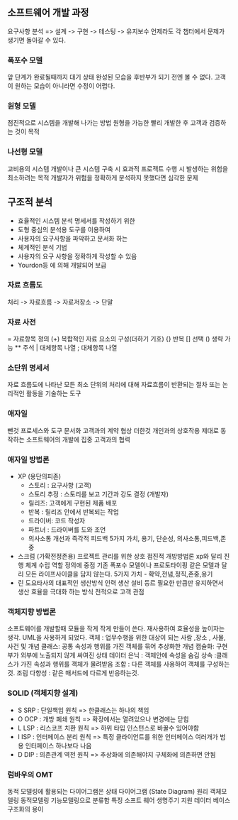 ## 소프트웨어 개발 과정

요구사항 분석 => 설계 -> 구현 -> 테스팅 -> 유지보수
언제라도 각 챕터에서 문제가 생기면 돌아갈 수 있다.

### 폭포수 모델

앞 단계가 완료될때까지 대기 상태
완성된 모습을 후반부가 되기 전엔 볼 수 없다.
고객이 원하는 모습이 아니라면 수정이 어렵다.

### 원형 모델

점진적으로 시스템을 개발해 나가는 방법
원형을 가능한 빨리 개발한 후 고객과 검증하는 것이 목적

### 나선형 모델

고비용의 시스템 개발이나 큰 시스템 구축 시 효과적
프로젝트 수행 시 발생하는 위험을 최소하려는 목적
개발자가 위험을 정확하게 분석하지 못했다면 심각한 문제

## 구조적 분석

- 효율적인 시스템 분석 명세서를 작성하기 위한
- 도형 중심의 분석용 도구를 이용하여
- 사용자의 요구사항을 파악하고 문서화 하는
- 체계적인 분석 기법
- 사용자의 요구 사항을 정확하게 작성할 수 있음
- Yourdon등 에 의해 개발되어 보급

### 자료 흐름도

처리 -> 자료흐름 -> 자료저장소 -> 단말

### 자료 사전

= 자료항목 정의
(+) 복합적인 자료 요소의 구성(더하기 기호)
{} 반복
[] 선택
() 생략 가능
\*\* 주석
| 대체항목 나열
; 대체항목 나열

### 소단위 명세서

자료 흐름도에 나타난 모든 최소 단위의 처리에 대해
자료흐름이 반환되는 절차 또는 논리적인 활동을 기술하는 도구

### 애자일

뺀것
프로세스와 도구
문서화 고객과의 계약 협상
더한것
개인과의 상호작용
제대로 동작하는 소프트웨어의 개발에 집중
고객과의 협력

### 애자일 방법론

- XP (용단의피존)
  - 스토리 : 요구사항 (고객)
  - 스토리 추정 : 스토리를 보고 기간과 강도 결정 (개발자)
  - 릴리즈: 고객에게 구현된 제품 배포
  - 반복 : 릴리즈 안에서 반복되는 작업
  - 드라이버: 코드 작성자
  - 파트너 : 드라이버를 도와 조언
  * 의사소통 개선과 즉각적 피드백
    5가지 가치, 용기, 단순성, 의사소통,피드백,존중
- 스크럼 (가확전정존용)
  프로젝트 관리를 위한 상호 점진적 개방방법론
  xp와 달리 진행 체계 수립 역할 정의에 중점
  기존 폭포수 모델이나 프로토타이핑 같은 모델과 달리 모든 라이프사이클을 담지 않는다.
  5가지 가치 - 확약,전념,정직,존중,용기
- 린
  도요타사의 대표적인 생산방식
  인력 생산 설비 등르 필요한 만큼만 유지하면서 생산 효율을 극대화 하는 방식
  전적으로 고객 관점

### 객체지향 방법론

소프트웨어를 개발할때 모듈을 작게 작게 만들어 쓴다.
재사용하여 효율성을 높이자는 생각.
UML을 사용하게 되었다.
객체 : 업무수행을 위한 대상이 되는 사람 ,장소 , 사물, 사건 및 개념
클래스: 공통 속성과 행위를 가진 객체를 묶어 추상화한 개념
캡슐화: 구현부가 외부에 노출되지 않게 싸여진 상태
데이터 은닉 : 객체안에 속성을 숨김
상속 :클래스가 가진 속성과 행위를 객체가 물려받음
조합 : 다른 객체를 사용하여 객체를 구성하는 것. 조림
다향성 : 같은 매서드에 다르게 반응하는것.

### SOLID (객체지향 설계)

- S SRP : 단일책임 원칙 => 한클래스는 하나의 책임
- O OCP : 개방 폐쇄 원칙 => 확장에서는 열려있으나 변경에는 닫힘
- L LSP : 리스코프 치환 원칙 => 하위 타입 인스턴스로 바꿀수 있어야함
- I ISP : 인터페이스 분리 원칙 => 특정 클라이언트를 위한 인터페이스 여러개가 범용 인터페이스 하나보다 나음
- D DIP : 의존관계 역전 원칙 => 추상화에 의존해야지 구체화에 의존하면 안됨

### 럼바우의 OMT

동적 모델링에 활용되는 다이어그램은
상태 다이어그램 (State Diagram)
원리
객체모델링 동적모델링 기능모델링으로 분류함
특징
소프트 웨어 생명주기 지원 데이터 베이스 구조화의 용이
